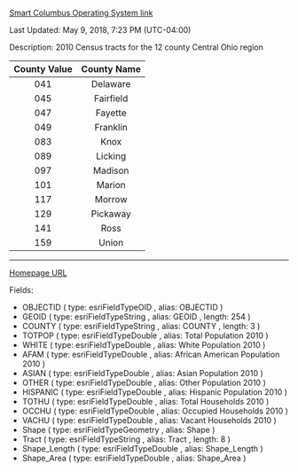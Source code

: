 [Smart Columbus Operating System link](https://ckan.smartcolumbusos.com/dataset/census-tracts-20101)

Last Updated: May 9, 2018, 7:23 PM (UTC-04:00)

Description: 2010 Census tracts for the 12 county Central Ohio region

| County Value 	| County Name 	|
|:------------:	|:-----------:	|
|      041     	|   Delaware  	|
|      045     	|  Fairfield  	|
|      047     	|   Fayette   	|
|      049     	|   Franklin  	|
|      083     	|     Knox    	|
|      089     	|   Licking   	|
|      097     	|   Madison   	|
|      101     	|    Marion   	|
|      117     	|    Morrow   	|
|      129     	|   Pickaway  	|
|      141     	|     Ross    	|
|      159     	|     Union   	|
---
[Homepage URL](http://public-morpc.opendata.arcgis.com/datasets/695d39cd98a148b7911a66e290bbcacf_0)

Fields:
- OBJECTID ( type: esriFieldTypeOID , alias: OBJECTID )
- GEOID ( type: esriFieldTypeString , alias: GEOID , length: 254 )
- COUNTY ( type: esriFieldTypeString , alias: COUNTY , length: 3 )
- TOTPOP ( type: esriFieldTypeDouble , alias: Total Population 2010 )
- WHITE ( type: esriFieldTypeDouble , alias: White Population 2010 )
- AFAM ( type: esriFieldTypeDouble , alias: African American Population 2010 )
- ASIAN ( type: esriFieldTypeDouble , alias: Asian Population 2010 )
- OTHER ( type: esriFieldTypeDouble , alias: Other Population 2010 )
- HISPANIC ( type: esriFieldTypeDouble , alias: Hispanic Population 2010 )
- TOTHU ( type: esriFieldTypeDouble , alias: Total Households 2010 )
- OCCHU ( type: esriFieldTypeDouble , alias: Occupied Households 2010 )
- VACHU ( type: esriFieldTypeDouble , alias: Vacant Households 2010 )
- Shape ( type: esriFieldTypeGeometry , alias: Shape )
- Tract ( type: esriFieldTypeString , alias: Tract , length: 8 )
- Shape_Length ( type: esriFieldTypeDouble , alias: Shape_Length )
- Shape_Area ( type: esriFieldTypeDouble , alias: Shape_Area )
